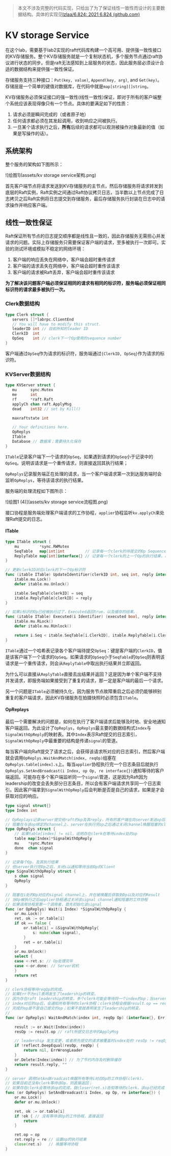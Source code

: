 > 本文不涉及完整的代码实现，只给出了为了保证线性一致性而设计的主要数据结构。具体的实现见[lzlaa/6.824: 2021 6.824 (github.com)](https://github.com/lzlaa/6.824)

# KV storage Service

在这个lab，需要基于lab2实现的raft代码库构建一个高可用、提供强一致性接口的KV存储服务。整个KV存储服务就是一个复制状态机，多个服务节点通过raft协议进行状态的同步。但是raft无法感知到上层服务的状态，因此服务层必须设计合适的数据结构来提供强一致性保证。

存储服务支持三种接口：`Put(key, value)`, `Append(key, arg)`, and `Get(key)`。存储层是一个简单的键值对数据库，在代码中就是`map[string][]string`。

KV存储服务必须保证接口的强一致性(线性一致性)保证，即对于所有的客户端整个系统应该表现得像只有一个节点。具体的要满足如下的性质：

1. 请求必须是瞬间完成的（或者原子地）
2. 任何请求都必须在其发起调用，收到响应之间被执行。
3. 一旦某个请求执行之后，**所有**后续的请求都可以观测被操作对象最新的值（如果是写操作的话）。

## 系统架构

整个服务的架构如下图所示：

![绘图1](assets/kv storage service架构.png)

首先客户端节点将请求发送到KV存储服务的主节点，然后存储服务将请求转发到底层的Raft实例，Raft实例之间通过Raft协议拷贝日志，当半数以上节点完成了日志拷贝之后Raft实例将日志提交到存储服务，最后存储服务执行封装在日志中的请求操作并响应客户端。

## 线性一致性保证

Raft保证所有节点的日志提交顺序都是线性且一致的，因此存储服务无需担心并发请求的问题。实际上存储服务只需要保证客户端的请求，至多被执行一次即可。实验的测试环境或模拟不稳定的网络环境：

1. 客户端的响应丢失在网络中，客户端会超时重传请求
2. 客户端的请求丢失在网络中，客户端会超时重传该请求
3. 客户端的请求被Raft丢弃，客户端会超时重传该请求

**为了解决该问题客户端必须保证相同的请求有相同的标识符，服务端必须保证相同标识符的请求最多被执行一次。**

### Clerk数据结构

```go
type Clerk struct {
   servers []*labrpc.ClientEnd
   // You will have to modify this struct.
   leaderID int // 目前所知的leader ID
   ClerkID  int
   OpSeq    int // clerk下一个Op使用的sequence number
}
```

客户端通过`OpSeq`作为请求的标识符，服务端通过`{ClerkID, OpSeq}`作为请求的标识符。

### KVServer数据结构

```go
type KVServer struct {
   mu      sync.Mutex
   me      int
   rf      *raft.Raft
   applyCh chan raft.ApplyMsg
   dead    int32 // set by Kill()

   maxraftstate int

   // Your definitions here.
   OpReplys 
   ITable   
   Database // 数据库；需要持久化保存
}
```

`ITable`记录客户端下一个请求的`OpSeq`，如果遇到请求的`OpSeq`小于记录中的`OpSeq`，说明该请求是一个重传请求，则直接返回其执行结果；

`OpReplys`记录服务端正在处理的请求，当一个客户端请求第一次到达服务端时会监听`OpReplys`，等待该请求的执行结果。

服务端的处理流程如下图所示：

![绘图1 (4)](assets/kv storage service流程图.png)

接口协程是服务端处理客户端请求的工作协程，`applier`协程监听`kv.applyCh`来处理Raft提交的日志。

#### ITable

```go
type ITable struct {
	mu         *sync.RWMutex
	SeqTable   map[int]int         // 记录每一个clerk的待提交的Op Sequence number
	ReplyTable map[int]interface{} // 记录每一个clerk的上一个Op的执行结果，以便等待同一个op的clerk协程能够立即返回
}

// 更新clerkID对应clerk的下一个Op标识符
func (itable ITable) UpdateIdentifier(clerkID int, seq int, reply interface{}) {
	itable.mu.Lock()
	defer itable.mu.Unlock()

	itable.SeqTable[clerkID] = seq
	itable.ReplyTable[clerkID] = reply
}

// 如果i标识的Op已经被执行过了，Executed返回true，以及缓存的结果。
func (itable ITable) Executed(i Identifier) (executed bool, reply interface{}) {
	itable.mu.RLock()
	defer itable.mu.RUnlock()

	return i.Seq < itable.SeqTable[i.ClerkID], itable.ReplyTable[i.ClerkID]
}
```

`ITable`通过一个哈希表记录各个客户端待提交`OpSeq`：键是客户端的`ClerkID`，值是该客户端下一个请求的`OpSeq`。如果请求的`OpSeq`小于`SeqTable`的`OpSeq`则表明该请求是一个重传请求，则会从`ReplyTable`中取出执行结果并立即返回。

为什么可以直接从`ReplyTable`直接去出结果并返回？这是因为单个客户端不支持并发请求，即服务端如果接受到了重复的请求，那一定是客户端的最后一个请求。

另一个问题是`ITable`必须被持久化，因为服务节点故障重启之后必须仍能够辨别重复的客户端请求，因此KV存储服务在拍摄快照时必须包含`ITable`。

#### OpReplays

最后一个需要解决的问题是，如何在执行了客户端请求后能够及时地、安全地通知客户端返回。为此设计了`OpReplys`，`OpReplys`最主要的数据结构式`Index`与`SignalWithOpReply`的映射表。其中`Index`表示Raft提交的日志索引，`SignalWithOpReply`中最重要的结构是传递`signal`的管道。

每当客户端向Raft提交了请求之后，会获得该请求所对应的日志索引，然后客户端就会调用`OpReplys.WaitAndMatch(index, reqOp)`组塞在`OpReplys.table[index].s`上。每当`applier`协程执行完一个日志条目后就执行`OpReplys.SetAndBroadcast(i Index, op Op, re interface{})`通知等待的客户端返回。可能存在多个客户端监听同一个`signal`管道，这是因为Raft因为leadership的改变会丢失部分日志条目，所以会有客户端请求共享同一个日志索引。因此客户端拿到`SignalWithOpReply`后会判断是否是自己的请求，如果是才会获取对应的响应。

```go
type signal struct{}
type Index int

// OpReplays记录server提交给raft的op及其reply，所有的客户端在向server发送op后
// 阻塞在与该op绑定的channel上，server在执行完op之后通过关闭channel唤醒阻塞的clerk协程。
type OpReplys struct {
	// 如果table[index] != nil，说明存在clerk在等待index处的op
	table map[Index]*SignalWithOpReply
	mu    *sync.Mutex
	done  chan signal
}

// 记录每个Op，及其执行结果
// 但server执行完Op之后，关闭s以通知等待当前Op的Client
type SignalWithOpReply struct {
	s chan signal
	OpReply
}

// 阻塞在i处的Op对应的signal channel上，并在被唤醒后获取到Op以及对应的Result
// 当Op被执行之后applier协程通过关闭该signal channel通知阻塞的工作协程
// 如果调用协程是第一个调用者，首先初始化该signal
func (or OpReplys) Wait(i Index) *SignalWithOpReply {
	or.mu.Lock()
	ret, ok := or.table[i]
	if ok == false {
		or.table[i] = &SignalWithOpReply{
			s: make(chan signal),
		}
		ret = or.table[i]
	}
	or.mu.Unlock()
	select {
	case <-ret.s: // Op处理完毕
	case <-or.done: // Server宕机
	}
	return ret
}

// clerk协程等待reqOp的完成。
// 如果Err不为nil表明发生了leadership的转变。
// 因为存在raft leadership的转变，多个clerk可能会等待同一个index的op；当server执行完
// index对应的op后，会通知所有等待的clerk协程；clerk协程会根据result.op == reqOp判断
// 完成的op是不是自己提交的op；如果不是就表明发生了leadership的转变。
//
func (or OpReplys) WaitAndMatch(index int, reqOp Op) (interface{}, Err) {

	result := or.Wait(Index(index))
	resOp := result.op // raft所提交日志中的ApplyMsg

	// leadership 发生变更，或者原先提交的请求被覆盖时index处的 resOp != reqOp
	if !reflect.DeepEqual(resOp, reqOp) {
		return nil, ErrWrongLeader
	}
	or.Delete(Index(index)) // 为了节约内存及时删除缓存
	return result.reply, ""
}

// server 调用SetAndBroadcast唤醒所有等待i对应Op的工作协程(clerk)。
// 如果目前还没有clerk等待该Op，则直接返回；
// 如果存在clerk会等待该op的完成，就closer(ret.s)告知等待的clerk，该op已经完成
func (or OpReplys) SetAndBroadcast(i Index, op Op, re interface{}) {
	or.mu.Lock()
	defer or.mu.Unlock()

	ret, ok := or.table[i]
	if !ok { // 没有等待该Op的工作协程，直接返回
		return
	}

	ret.op = op
	ret.reply = re // 设置op的执行结果
	close(ret.s)   // 唤醒等待协程
}
```

